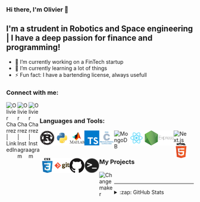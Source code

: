 ### Hi there, I'm Olivier 👋

## I'm a strudent in Robotics and Space engineering | I have a deep passion for finance and programming!


- 🔭 I’m currently working on a FinTech startup
- 🌱 I’m currently learning a lot of things
- ⚡ Fun fact: I have a bartending license, always usefull

### Connect with me:

[<img align="left" alt="Olivier Charrez | LinkedIn" width="30px" src="https://cdn.jsdelivr.net/npm/simple-icons@v3/icons/linkedin.svg" />][linkedin]
[<img align="left" alt="Olivier Charrez | Instagram" width="30px" src="https://cdn.jsdelivr.net/npm/simple-icons@v3/icons/instagram.svg" />][instagram]
[<img align="left" alt="Olivier Charrez | Instagram" width="30px" src="https://cdn.jsdelivr.net/npm/simple-icons@3.12.0/icons/facebook.svg" />][facebook]

<br />

### Languages and Tools:

<img align="left" alt="Rust" width="40px" src="https://raw.githubusercontent.com/github/explore/80688e429a7d4ef2fca1e82350fe8e3517d3494d/topics/rust/rust.png" />
<img align="left" alt="Python" width="40px40px" src="https://raw.githubusercontent.com/github/explore/80688e429a7d4ef2fca1e82350fe8e3517d3494d/topics/python/python.png" />
<img align="left" alt="Matlab" width="40px" src="https://raw.githubusercontent.com/github/explore/80688e429a7d4ef2fca1e82350fe8e3517d3494d/topics/matlab/matlab.png" />
<img align="left" alt="typescript" width="40px" src="https://raw.githubusercontent.com/github/explore/80688e429a7d4ef2fca1e82350fe8e3517d3494d/topics/typescript/typescript.png" />
<img align="left" alt="C" width="40px" src="https://raw.githubusercontent.com/github/explore/80688e429a7d4ef2fca1e82350fe8e3517d3494d/topics/c/c.png" />
<img align="left" alt="MongoDB" width="40px" src="https://1000logos.net/wp-content/uploads/2020/08/MongoDB-Emblem.jpg" />
<img align="left" alt="React" width="40px" src="https://raw.githubusercontent.com/github/explore/80688e429a7d4ef2fca1e82350fe8e3517d3494d/topics/react/react.png" />
<img align="left" alt="Node.js" width="40px" src="https://raw.githubusercontent.com/github/explore/80688e429a7d4ef2fca1e82350fe8e3517d3494d/topics/nodejs/nodejs.png" />
<img align="left" alt="Express.js" width="40px" src="https://raw.githubusercontent.com/github/explore/80688e429a7d4ef2fca1e82350fe8e3517d3494d/topics/express/express.png" />
<img align="left" alt="Next.js" width="40px" src="https://upload.wikimedia.org/wikipedia/commons/8/8e/Nextjs-logo.svg" />
<img align="left" alt="HTML5" width="40px" src="https://raw.githubusercontent.com/github/explore/80688e429a7d4ef2fca1e82350fe8e3517d3494d/topics/html/html.png" />
<img align="left" alt="CSS3" width="40px" src="https://raw.githubusercontent.com/github/explore/80688e429a7d4ef2fca1e82350fe8e3517d3494d/topics/css/css.png" />
<img align="left" alt="Git" width="40px" src="https://raw.githubusercontent.com/github/explore/80688e429a7d4ef2fca1e82350fe8e3517d3494d/topics/git/git.png" />
<img align="left" alt="GitHub" width="40px" src="https://raw.githubusercontent.com/github/explore/78df643247d429f6cc873026c0622819ad797942/topics/github/github.png" />
<img align="left" alt="Terminal" width="40px" src="https://raw.githubusercontent.com/github/explore/80688e429a7d4ef2fca1e82350fe8e3517d3494d/topics/terminal/terminal.png" />

<br />

### My Projects
[<img align="left" alt="Changemaker" width="40px" src="https://www.epfl.ch/about/overview/wp-content/uploads/2020/07/logo-epfl-1024x576.png" />][changemaker]

<br />

---
<details>
  <summary>:zap: GitHub Stats</summary>
  
[![Anurag's github stats](https://github-readme-stats.vercel.app/api?username=KookaS&show_icons=true&include_all_commits=true&icon_color=blue)](https://github.com/anuraghazra/github-readme-stats)

</details>



[instagram]: https://www.instagram.com/olivier_charrez/
[linkedin]: https://www.linkedin.com/in/olivier-charrez/
[facebook]: https://www.facebook.com/olivier.charrez
[changemaker]: https://www.epfl.ch/innovation/startup/students/epfl-changemakers/
